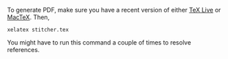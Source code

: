 To generate PDF, make sure you have a recent version of either [TeX Live](https://www.tug.org/texlive/) or [MacTeX](https://www.tug.org/mactex/). Then, 

```
xelatex stitcher.tex
```

You might have to run this command a couple of times to resolve references.
